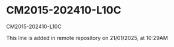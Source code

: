 # CM2015-202410-L10C

CM2015-202410-L10C 

This line is added in remote repository on 21/01/2025, at 10:29AM
